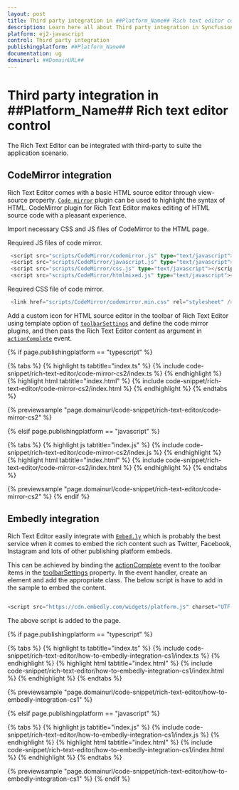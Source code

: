 ```yaml
---
layout: post
title: Third party integration in ##Platform_Name## Rich text editor control | Syncfusion
description: Learn here all about Third party integration in Syncfusion ##Platform_Name## Rich text editor control of Syncfusion Essential JS 2 and more.
platform: ej2-javascript
control: Third party integration 
publishingplatform: ##Platform_Name##
documentation: ug
domainurl: ##DomainURL##
---
```


# Third party integration in ##Platform_Name## Rich text editor control

The Rich Text Editor can be integrated with third-party to suite the application scenario.

## CodeMirror integration

Rich Text Editor comes with a basic HTML source editor through view-source property. [`Code mirror`](https://codemirror.net/) plugin can be used to highlight the syntax of HTML. CodeMirror plugin for Rich Text Editor makes editing of HTML source code with a pleasant experience.

Import necessary CSS and JS files of CodeMirror to the HTML page.

Required JS files of code mirror.

```ts
 <script src="scripts/CodeMirror/codemirror.js" type="text/javascript"></script>
 <script src="scripts/CodeMirror/javascript.js" type="text/javascript"></script>
 <script src="scripts/CodeMirror/css.js" type="text/javascript"></script>
 <script src="scripts/CodeMirror/htmlmixed.js" type="text/javascript"></script>

```

Required CSS file of code mirror.

```ts
 <link href="scripts/CodeMirror/codemirror.min.css" rel="stylesheet" />

```

Add a custom icon for HTML source editor in the toolbar of Rich Text Editor using template option of [`toolbarSettings`](../api/rich-text-editor/#toolbarsettings) and define the code mirror plugins, and then pass the Rich Text Editor content as argument in [`actionComplete`](../api/rich-text-editor/#actioncomplete) event.

{% if page.publishingplatform == "typescript" %}

{% tabs %}
{% highlight ts tabtitle="index.ts" %}
{% include code-snippet/rich-text-editor/code-mirror-cs2/index.ts %}
{% endhighlight %}
{% highlight html tabtitle="index.html" %}
{% include code-snippet/rich-text-editor/code-mirror-cs2/index.html %}
{% endhighlight %}
{% endtabs %}
        
{% previewsample "page.domainurl/code-snippet/rich-text-editor/code-mirror-cs2" %}

{% elsif page.publishingplatform == "javascript" %}

{% tabs %}
{% highlight js tabtitle="index.js" %}
{% include code-snippet/rich-text-editor/code-mirror-cs2/index.js %}
{% endhighlight %}
{% highlight html tabtitle="index.html" %}
{% include code-snippet/rich-text-editor/code-mirror-cs2/index.html %}
{% endhighlight %}
{% endtabs %}

{% previewsample "page.domainurl/code-snippet/rich-text-editor/code-mirror-cs2" %}
{% endif %}

## Embedly integration

Rich Text Editor easily integrate with [`Embed.ly`](https://embed.ly/) which is probably the best service when it comes to embed the rich content such as Twitter, Facebook, Instagram and lots of other publishing platform embeds.

This can be achieved by binding the [actionComplete](../api/rich-text-editor/#actioncomplete) event to the toolbar items in the [toolbarSettings](../api/rich-text-editor/#toolbarsettings) property. In the event handler, create an element and add the appropriate class. The below script is have to add in the sample to embed the content.

```ts

<script src="https://cdn.embedly.com/widgets/platform.js" charset="UTF-8"></script>

```

The above script is added to the page.

{% if page.publishingplatform == "typescript" %}

{% tabs %}
{% highlight ts tabtitle="index.ts" %}
{% include code-snippet/rich-text-editor/how-to-embedly-integration-cs1/index.ts %}
{% endhighlight %}
{% highlight html tabtitle="index.html" %}
{% include code-snippet/rich-text-editor/how-to-embedly-integration-cs1/index.html %}
{% endhighlight %}
{% endtabs %}
        
{% previewsample "page.domainurl/code-snippet/rich-text-editor/how-to-embedly-integration-cs1" %}

{% elsif page.publishingplatform == "javascript" %}

{% tabs %}
{% highlight js tabtitle="index.js" %}
{% include code-snippet/rich-text-editor/how-to-embedly-integration-cs1/index.js %}
{% endhighlight %}
{% highlight html tabtitle="index.html" %}
{% include code-snippet/rich-text-editor/how-to-embedly-integration-cs1/index.html %}
{% endhighlight %}
{% endtabs %}

{% previewsample "page.domainurl/code-snippet/rich-text-editor/how-to-embedly-integration-cs1" %}
{% endif %}

